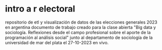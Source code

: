 # intro a r electoral
repositorio de etl y visualización de datos de las elecciones generales 2023 en argentina
documento de trabajo creado para la clase abierta "Big data y sociología. Reflexiones desde el campo profesional sobre el aporte de la programación al análisis social" junto al departamento de sociología de la universidad de mar del plata el 27-10-2023 en vivo.
